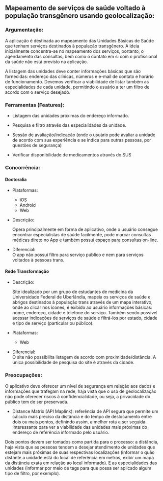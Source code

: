 ## Mapeamento de serviços de saúde voltado à população transgênero usando geolocalização:

### Argumentação:

A aplicação é destinada ao mapeamento das Unidades Básicas de Saúde que tenham serviços destinados à população transgênero. A ideia inicialmente concentra-se no mapeamento dos serviços, portanto, o agendamento das consultas, bem como o contato em si com o profissional da saúde não está previsto na aplicação.

A listagem das unidades deve conter informações básicas que são fornecidas: endereço das clínicas, números e e-mail de contato e horário de funcionamento. Devemos verificar a viabilidade de listar também as especialidades de cada unidade, permitindo o usuário a ter um filtro de acordo com o serviço desejado.

### Ferramentas (Features):
- Listagem das unidades próximas do endereço informado.

- Pesquisa e filtro através das especialidades da unidade.

- Sessão de avaliação/indicação (onde o usuário pode avaliar a unidade de acordo com sua experiência e se indica para outras pessoas, por questões de segurança)

- Verificar disponibilidade de medicamentos através do SUS

### Concorrência:

#### Doctoralia

-   Plataformas:
    

	-   iOS
	- Android
	- Web
    

-   Descrição:
    

	Opera principalmente em forma de aplicativo, onde o usuário consegue encontrar especialistas de saúde facilmente, pode marcar consultas médicas direto no App e também possui espaço para consultas on-line.

-   Diferencial:  
    O app não possui filtro para serviço público e nem para serviços voltados à pessoas trans.
    

#### Rede Transformação

-   Descrição:
    

	Site idealizado por um grupo de estudantes de medicina da Universidade Federal de Uberlândia, mapeia os serviços de saúde e abrigos destinados à população trans através de um mapa interativo, onde ao clicar nos ícones, é exibido ao usuário informações básicas: nome, endereço, cidade e telefone do serviço. Também sendo possível acessar indicações de serviços de saúde e filtrá-los por estado, cidade e tipo de serviço (particular ou público).

-   Plataformas:
	 - Web
    

-   Diferencial:  
    O site não possibilita listagem de acordo com proximidade/distância. A única possibilidade de pesquisa do site é através da cidade.
    

### Preocupações:

O aplicativo deve oferecer um nível de segurança em relação aos dados e informações que trafegam na rede, haja vista que o uso de geolocalização não pode oferecer riscos à confidencialidade, ou seja, a privacidade do público tem de ser preservada.

-   Distance Matrix (API Maplink): referência de API segura que permite um cálculo mais preciso da distância e do tempo de deslocamento entre dois ou mais pontos, definindo assim, a melhor rota a ser seguida. Interessante para ver a viabilidade das unidades mais próximas do endereço de referência informado pelo usuário.
    

Dois pontos devem ser tomados como partida para o processo: a distância, haja vista que as pessoas tendem a desejar atendimento de unidades que estejam mais próximas de suas respectivas localizações (informar o quão distante a unidade está do local de referência em metros, exibir um mapa da distância exata em relação ao local informado). E as especialidades das unidades (informar por meio de tags para que possa ser aplicado algum tipo de filtro, por exemplo).
```